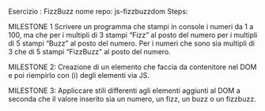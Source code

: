 Esercizio : FizzBuzz
nome repo: js-fizzbuzzdom
Steps:

MILESTONE 1
Scrivere un programma che stampi in console i numeri da 1 a 100, ma che
per i multipli di 3 stampi “Fizz” al posto del numero
per i multipli di 5 stampi “Buzz” al posto del numero.
Per i numeri che sono sia multipli di 3 che di 5 stampi “FizzBuzz” al posto del numero.

MILESTONE 2:
Creazione di un elemento che faccia da contenitore nel DOM e poi riempirlo con (i) degli elementi via JS.

MILESTONE 3:
Appliccare stili differenti agli elementi aggiunti al DOM a seconda che il valore inserito sia un numero, un fizz, un buzz o un fizzbuzz.
